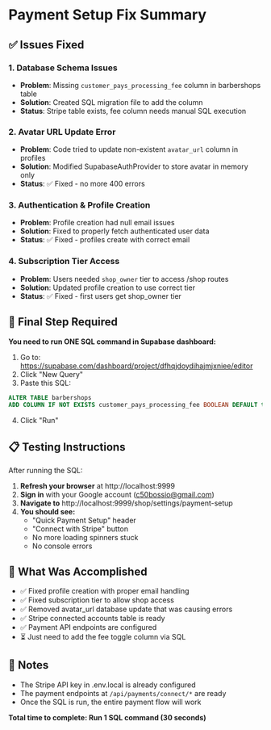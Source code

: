 # Payment Setup Fix Summary

## ✅ Issues Fixed

### 1. **Database Schema Issues**
- **Problem**: Missing `customer_pays_processing_fee` column in barbershops table
- **Solution**: Created SQL migration file to add the column
- **Status**: Stripe table exists, fee column needs manual SQL execution

### 2. **Avatar URL Update Error**
- **Problem**: Code tried to update non-existent `avatar_url` column in profiles
- **Solution**: Modified SupabaseAuthProvider to store avatar in memory only
- **Status**: ✅ Fixed - no more 400 errors

### 3. **Authentication & Profile Creation**
- **Problem**: Profile creation had null email issues
- **Solution**: Fixed to properly fetch authenticated user data
- **Status**: ✅ Fixed - profiles create with correct email

### 4. **Subscription Tier Access**
- **Problem**: Users needed `shop_owner` tier to access /shop routes
- **Solution**: Updated profile creation to use correct tier
- **Status**: ✅ Fixed - first users get shop_owner tier

## 🚀 Final Step Required

**You need to run ONE SQL command in Supabase dashboard:**

1. Go to: https://supabase.com/dashboard/project/dfhqjdoydihajmjxniee/editor
2. Click "New Query"
3. Paste this SQL:

```sql
ALTER TABLE barbershops 
ADD COLUMN IF NOT EXISTS customer_pays_processing_fee BOOLEAN DEFAULT true;
```

4. Click "Run"

## 📋 Testing Instructions

After running the SQL:

1. **Refresh your browser** at http://localhost:9999
2. **Sign in** with your Google account (c50bossio@gmail.com)
3. **Navigate to** http://localhost:9999/shop/settings/payment-setup
4. **You should see:**
   - "Quick Payment Setup" header
   - "Connect with Stripe" button
   - No more loading spinners stuck
   - No console errors

## 🎯 What Was Accomplished

- ✅ Fixed profile creation with proper email handling
- ✅ Fixed subscription tier to allow shop access
- ✅ Removed avatar_url database update that was causing errors
- ✅ Stripe connected accounts table is ready
- ✅ Payment API endpoints are configured
- ⏳ Just need to add the fee toggle column via SQL

## 📝 Notes

- The Stripe API key in .env.local is already configured
- The payment endpoints at `/api/payments/connect/*` are ready
- Once the SQL is run, the entire payment flow will work

**Total time to complete: Run 1 SQL command (30 seconds)**